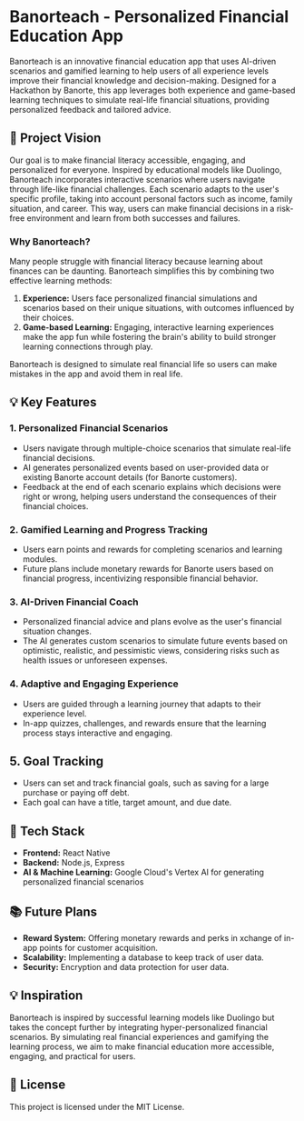 # Banorteach - Personalized Financial Education App

Banorteach is an innovative financial education app that uses AI-driven scenarios and gamified learning to help users of all experience levels improve their financial knowledge and decision-making. Designed for a Hackathon by Banorte, this app leverages both experience and game-based learning techniques to simulate real-life financial situations, providing personalized feedback and tailored advice.

## 🎯 Project Vision

Our goal is to make financial literacy accessible, engaging, and personalized for everyone. Inspired by educational models like Duolingo, Banorteach incorporates interactive scenarios where users navigate through life-like financial challenges. Each scenario adapts to the user's specific profile, taking into account personal factors such as income, family situation, and career. This way, users can make financial decisions in a risk-free environment and learn from both successes and failures.

### Why Banorteach?

Many people struggle with financial literacy because learning about finances can be daunting. Banorteach simplifies this by combining two effective learning methods:

1. **Experience:** Users face personalized financial simulations and scenarios based on their unique situations, with outcomes influenced by their choices. 
2. **Game-based Learning:** Engaging, interactive learning experiences make the app fun while fostering the brain's ability to build stronger learning connections through play.

Banorteach is designed to simulate real financial life so users can make mistakes in the app and avoid them in real life.

## 💡 Key Features

### 1. **Personalized Financial Scenarios**
   - Users navigate through multiple-choice scenarios that simulate real-life financial decisions.
   - AI generates personalized events based on user-provided data or existing Banorte account details (for Banorte customers).
   - Feedback at the end of each scenario explains which decisions were right or wrong, helping users understand the consequences of their financial choices.

### 2. **Gamified Learning and Progress Tracking**
   - Users earn points and rewards for completing scenarios and learning modules.
   - Future plans include monetary rewards for Banorte users based on financial progress, incentivizing responsible financial behavior.

### 3. **AI-Driven Financial Coach**
   - Personalized financial advice and plans evolve as the user's financial situation changes.
   - The AI generates custom scenarios to simulate future events based on optimistic, realistic, and pessimistic views, considering risks such as health issues or unforeseen expenses.

### 4. **Adaptive and Engaging Experience**
   - Users are guided through a learning journey that adapts to their experience level.
   - In-app quizzes, challenges, and rewards ensure that the learning process stays interactive and engaging.

## 5. **Goal Tracking**
- Users can set and track financial goals, such as saving for a large purchase or paying off debt.
- Each goal can have a title, target amount, and due date.


## 🔧 Tech Stack
- **Frontend:** React Native
- **Backend:** Node.js, Express
- **AI & Machine Learning:** Google Cloud's Vertex AI for generating personalized financial scenarios


## 📚 Future Plans
- **Reward System:** Offering monetary rewards and perks in xchange of in-app points for customer acquisition.
- **Scalability:** Implementing a database to keep track of user data.
- **Security:** Encryption and data protection for user data.

## 💡 Inspiration
Banorteach is inspired by successful learning models like Duolingo but takes the concept further by integrating hyper-personalized financial scenarios. By simulating real financial experiences and gamifying the learning process, we aim to make financial education more accessible, engaging, and practical for users.


## 📄 License
This project is licensed under the MIT License.
